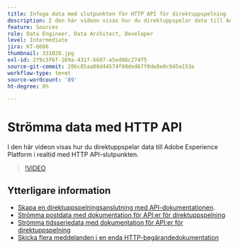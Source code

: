 ```yaml
---
title: Infoga data med slutpunkten för HTTP API för direktuppspelning
description: I den här videon visas hur du direktuppspelar data till Adobe Experience Platform i realtid med HTTP API-slutpunkten.
feature: Sources
role: Data Engineer, Data Architect, Developer
level: Intermediate
jira: KT-6686
thumbnail: 331028.jpg
exl-id: 2f9c3f6f-169a-431f-b697-a5ed86c274f5
source-git-commit: 286c85aa88d44574f00ded67f0de8e0c945a153e
workflow-type: tm+mt
source-wordcount: '89'
ht-degree: 0%

---
```


# Strömma data med HTTP API

I den här videon visas hur du direktuppspelar data till Adobe Experience Platform i realtid med HTTP API-slutpunkten.

>[!VIDEO](https://video.tv.adobe.com/v/331028?learn=on&enablevpops)

## Ytterligare information

* [Skapa en direktuppspelningsanslutning med API-dokumentationen](https://experienceleague.adobe.com/docs/experience-platform/sources/api-tutorials/create/streaming/http.html).
* [Strömma postdata med dokumentation för API:er för direktuppspelning](https://experienceleague.adobe.com/docs/experience-platform/ingestion/tutorials/streaming-record-data.html)
* [Strömma tidsseriedata med dokumentation för API:er för direktuppspelning](https://experienceleague.adobe.com/docs/experience-platform/ingestion/tutorials/streaming-time-series-data.html)
* [Skicka flera meddelanden i en enda HTTP-begärandedokumentation](https://experienceleague.adobe.com/docs/experience-platform/ingestion/tutorials/streaming-multiple-messages.html)